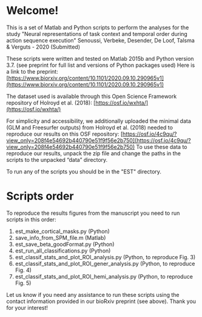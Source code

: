 # Welcome!

This is a set of Matlab and Python scripts to perform the analyses for the study "Neural representations of task context and temporal order during action sequence execution" Senoussi, Verbeke, Desender, De Loof, Talsma & Verguts - 2020 (Submitted)

These scripts were written and tested on Matlab 2015b and Python version 3.7. (see preprint for full list and versions of Python packages used)
Here is a link to the preprint: [https://www.biorxiv.org/content/10.1101/2020.09.10.290965v1](https://www.biorxiv.org/content/10.1101/2020.09.10.290965v1)

The dataset used is available through this Open Science Framework repository of Holroyd et al. (2018): [https://osf.io/wxhta/](https://osf.io/wxhta/)

For simplicity and accessibility, we additionally uploaded the minimal data (GLM and Freesurfer outputs) from Holroyd et al. (2018) needed to reproduce our results on this OSF repository: [https://osf.io/4c9qu/?view_only=208f4e54692b440790e51f9f56e2b750](https://osf.io/4c9qu/?view_only=208f4e54692b440790e51f9f56e2b750)
To use these data to reproduce our results, unpack the zip file and change the paths in the scripts to the unpacked “data” directory.

To run any of the scripts you should be in the "EST" directory.

# Scripts order
To reproduce the results figures from the manuscript you need to run scripts in this order:
1. est_make_cortical_masks.py (Python)
2. save_info_from_SPM_file.m (Matlab)
3. est_save_beta_goodFormat.py (Python)
4. est_run_all_classifications.py (Python)
5. est_classif_stats_and_plot_ROI_analysis.py (Python, to reproduce Fig. 3)
6. est_classif_stats_and_plot_ROI_gener_analysis.py (Python, to reproduce Fig. 4)
7. est_classif_stats_and_plot_ROI_hemi_analysis.py (Python, to reproduce Fig. 5)

Let us know if you need any assistance to run these scripts using the contact information provided in our bioRxiv preprint (see above).
Thank you for your interest!

